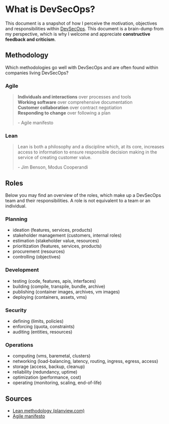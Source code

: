 # What is DevSecOps?

This document is a snapshot of how I perceive the motivation, objectives and responsibilities within [DevSecOps](https://www.devsecops.org/). This document is a brain-dump from my perspective, which is why I welcome and appreciate **constructive feedback and criticism**.

## Methodology

Which methodologies go well with DevSecOps and are often found within companies living DevSecOps?

### Agile

> **Individuals and interactions** over processes and tools  
> **Working software** over comprehensive documentation  
> **Customer collaboration** over contract negotiation  
> **Responding to change** over following a plan
>
> \- Agile manifesto

### Lean

> Lean is both a philosophy and a discipline which, at its core, increases access to information to ensure responsible decision making in the service of creating customer value.
>
> \- Jim Benson, Modus Cooperandi

## Roles

Below you may find an overview of the roles, which make up a DevSecOps team and their responsibilities. A role is not equivalent to a team or an individual.

### Planning

- ideation (features, services, products)
- stakeholder management (customers, internal roles)
- estimation (stakeholder value, resources)
- prioritization (features, services, products)
- procurement (resources)
- controlling (objectives)

### Development

- testing (code, features, apis, interfaces)
- building (compile, transpile, bundle, archive)
- publishing (container images, archives, vm images)
- deploying (containers, assets, vms)

### Security

- defining (limits, policies)
- enforcing (quota, constraints)
- auditing (entities, resources)

### Operations

- computing (vms, baremetal, clusters)
- networking (load-balancing, latency, routing, ingress, egress, access)
- storage (access, backup, cleanup)
- reliability (redundancy, uptime)
- optimization (performance, cost)
- operating (monitoring, scaling, end-of-life)

## Sources

- [Lean methodology (planview.com)](https://www.planview.com/resources/articles/lean-methodology/)
- [Agile manifesto](https://agilemanifesto.org/)

